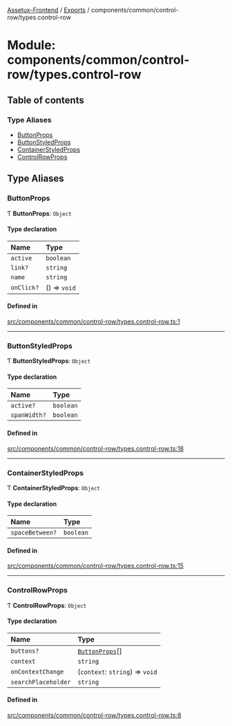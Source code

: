 [Assetux-Frontend](../README.md) / [Exports](../modules.md) / components/common/control-row/types.control-row

# Module: components/common/control-row/types.control-row

## Table of contents

### Type Aliases

- [ButtonProps](components_common_control_row_types_control_row.md#buttonprops)
- [ButtonStyledProps](components_common_control_row_types_control_row.md#buttonstyledprops)
- [ContainerStyledProps](components_common_control_row_types_control_row.md#containerstyledprops)
- [ControlRowProps](components_common_control_row_types_control_row.md#controlrowprops)

## Type Aliases

### ButtonProps

Ƭ **ButtonProps**: `Object`

#### Type declaration

| Name | Type |
| :------ | :------ |
| `active` | `boolean` |
| `link?` | `string` |
| `name` | `string` |
| `onClick?` | () => `void` |

#### Defined in

[src/components/common/control-row/types.control-row.ts:1](https://github.com/ASSETUX/frontend/blob/9a68660/src/components/common/control-row/types.control-row.ts#L1)

___

### ButtonStyledProps

Ƭ **ButtonStyledProps**: `Object`

#### Type declaration

| Name | Type |
| :------ | :------ |
| `active?` | `boolean` |
| `spanWidth?` | `boolean` |

#### Defined in

[src/components/common/control-row/types.control-row.ts:18](https://github.com/ASSETUX/frontend/blob/9a68660/src/components/common/control-row/types.control-row.ts#L18)

___

### ContainerStyledProps

Ƭ **ContainerStyledProps**: `Object`

#### Type declaration

| Name | Type |
| :------ | :------ |
| `spaceBetween?` | `boolean` |

#### Defined in

[src/components/common/control-row/types.control-row.ts:15](https://github.com/ASSETUX/frontend/blob/9a68660/src/components/common/control-row/types.control-row.ts#L15)

___

### ControlRowProps

Ƭ **ControlRowProps**: `Object`

#### Type declaration

| Name | Type |
| :------ | :------ |
| `buttons?` | [`ButtonProps`](components_common_control_row_types_control_row.md#buttonprops)[] |
| `context` | `string` |
| `onContextChange` | (`context`: `string`) => `void` |
| `searchPlaceholder` | `string` |

#### Defined in

[src/components/common/control-row/types.control-row.ts:8](https://github.com/ASSETUX/frontend/blob/9a68660/src/components/common/control-row/types.control-row.ts#L8)
